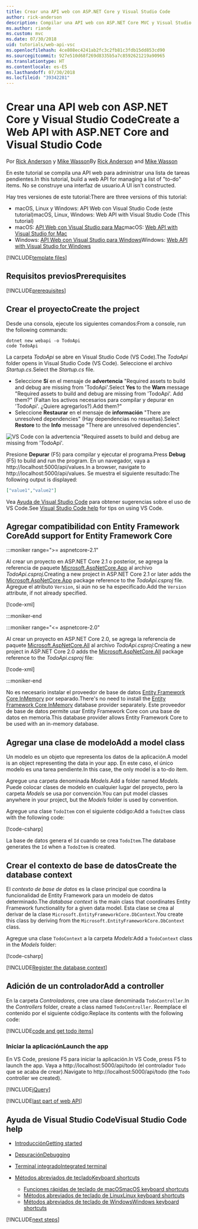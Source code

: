 ```yaml
---
title: Crear una API web con ASP.NET Core y Visual Studio Code
author: rick-anderson
description: Compilar una API web con ASP.NET Core MVC y Visual Studio Code en macOS, Linux o Windows
ms.author: riande
ms.custom: mvc
ms.date: 07/30/2018
uid: tutorials/web-api-vsc
ms.openlocfilehash: 4ce808ec4241ab2fc3c2fb81c3fdb15dd853cd90
ms.sourcegitcommit: 927e510d68f269d8335b5a7c8592621219a90965
ms.translationtype: HT
ms.contentlocale: es-ES
ms.lasthandoff: 07/30/2018
ms.locfileid: "39342281"
---
```

# <a name="create-a-web-api-with-aspnet-core-and-visual-studio-code"></a><span data-ttu-id="066f9-103">Crear una API web con ASP.NET Core y Visual Studio Code</span><span class="sxs-lookup"><span data-stu-id="066f9-103">Create a Web API with ASP.NET Core and Visual Studio Code</span></span>

<span data-ttu-id="066f9-104">Por [Rick Anderson](https://twitter.com/RickAndMSFT) y [Mike Wasson](https://github.com/mikewasson)</span><span class="sxs-lookup"><span data-stu-id="066f9-104">By [Rick Anderson](https://twitter.com/RickAndMSFT) and [Mike Wasson](https://github.com/mikewasson)</span></span>

<span data-ttu-id="066f9-105">En este tutorial se compila una API web para administrar una lista de tareas pendientes.</span><span class="sxs-lookup"><span data-stu-id="066f9-105">In this tutorial, build a web API for managing a list of "to-do" items.</span></span> <span data-ttu-id="066f9-106">No se construye una interfaz de usuario.</span><span class="sxs-lookup"><span data-stu-id="066f9-106">A UI isn't constructed.</span></span>

<span data-ttu-id="066f9-107">Hay tres versiones de este tutorial:</span><span class="sxs-lookup"><span data-stu-id="066f9-107">There are three versions of this tutorial:</span></span>

* <span data-ttu-id="066f9-108">macOS, Linux y Windows: API Web con Visual Studio Code (este tutorial)</span><span class="sxs-lookup"><span data-stu-id="066f9-108">macOS, Linux, Windows: Web API with Visual Studio Code (This tutorial)</span></span>
* <span data-ttu-id="066f9-109">macOS: [API Web con Visual Studio para Mac](xref:tutorials/first-web-api-mac)</span><span class="sxs-lookup"><span data-stu-id="066f9-109">macOS: [Web API with Visual Studio for Mac](xref:tutorials/first-web-api-mac)</span></span>
* <span data-ttu-id="066f9-110">Windows: [API Web con Visual Studio para Windows](xref:tutorials/first-web-api)</span><span class="sxs-lookup"><span data-stu-id="066f9-110">Windows: [Web API with Visual Studio for Windows](xref:tutorials/first-web-api)</span></span>

<!-- WARNING: The code AND images in this doc are used by uid: tutorials/web-api-vsc, tutorials/first-web-api-mac and tutorials/first-web-api. If you change any code/images in this tutorial, update uid: tutorials/web-api-vsc -->

[!INCLUDE[template files](../includes/webApi/intro.md)]

## <a name="prerequisites"></a><span data-ttu-id="066f9-111">Requisitos previos</span><span class="sxs-lookup"><span data-stu-id="066f9-111">Prerequisites</span></span>

[!INCLUDE[prerequisites](~/includes/net-core-prereqs-vscode.md)]

## <a name="create-the-project"></a><span data-ttu-id="066f9-112">Crear el proyecto</span><span class="sxs-lookup"><span data-stu-id="066f9-112">Create the project</span></span>

<span data-ttu-id="066f9-113">Desde una consola, ejecute los siguientes comandos:</span><span class="sxs-lookup"><span data-stu-id="066f9-113">From a console, run the following commands:</span></span>

```console
dotnet new webapi -o TodoApi
code TodoApi
```

<span data-ttu-id="066f9-114">La carpeta *TodoApi* se abre en Visual Studio Code (VS Code).</span><span class="sxs-lookup"><span data-stu-id="066f9-114">The *TodoApi* folder opens in Visual Studio Code (VS Code).</span></span> <span data-ttu-id="066f9-115">Seleccione el archivo *Startup.cs*.</span><span class="sxs-lookup"><span data-stu-id="066f9-115">Select the *Startup.cs* file.</span></span>

* <span data-ttu-id="066f9-116">Seleccione **Sí** en el mensaje de **advertencia** "Required assets to build and debug are missing from 'TodoApi'.</span><span class="sxs-lookup"><span data-stu-id="066f9-116">Select **Yes** to the **Warn** message "Required assets to build and debug are missing from 'TodoApi'.</span></span> <span data-ttu-id="066f9-117">Add them?" (Faltan los activos necesarios para compilar y depurar en 'TodoApi'. ¿Quiere agregarlos?).</span><span class="sxs-lookup"><span data-stu-id="066f9-117">Add them?"</span></span>
* <span data-ttu-id="066f9-118">Seleccione **Restaurar** en el mensaje de **información** "There are unresolved dependencies" (Hay dependencias no resueltas).</span><span class="sxs-lookup"><span data-stu-id="066f9-118">Select **Restore** to the **Info** message "There are unresolved dependencies".</span></span>

<!-- uid: tutorials/first-mvc-app-xplat/start-mvc uses the pic below. If you change it, make sure it's consistent -->

![VS Code con la advertencia "Required assets to build and debug are missing from 'TodoApi'.](web-api-vsc/_static/vsc_restore.png)

<span data-ttu-id="066f9-122">Presione **Depurar** (F5) para compilar y ejecutar el programa.</span><span class="sxs-lookup"><span data-stu-id="066f9-122">Press **Debug** (F5) to build and run the program.</span></span> <span data-ttu-id="066f9-123">En un navegador, vaya a http://localhost:5000/api/values.</span><span class="sxs-lookup"><span data-stu-id="066f9-123">In a browser, navigate to http://localhost:5000/api/values.</span></span> <span data-ttu-id="066f9-124">Se muestra el siguiente resultado:</span><span class="sxs-lookup"><span data-stu-id="066f9-124">The following output is displayed:</span></span>

```json
["value1","value2"]
```

<span data-ttu-id="066f9-125">Vea [Ayuda de Visual Studio Code](#visual-studio-code-help) para obtener sugerencias sobre el uso de VS Code.</span><span class="sxs-lookup"><span data-stu-id="066f9-125">See [Visual Studio Code help](#visual-studio-code-help) for tips on using VS Code.</span></span>

## <a name="add-support-for-entity-framework-core"></a><span data-ttu-id="066f9-126">Agregar compatibilidad con Entity Framework Core</span><span class="sxs-lookup"><span data-stu-id="066f9-126">Add support for Entity Framework Core</span></span>

:::moniker range=">= aspnetcore-2.1"

<span data-ttu-id="066f9-127">Al crear un proyecto en ASP.NET Core 2.1 o posterior, se agrega la referencia de paquete [Microsoft.AspNetCore.App](https://www.nuget.org/packages/Microsoft.AspNetCore.App) al archivo *TodoApi.csproj*.</span><span class="sxs-lookup"><span data-stu-id="066f9-127">Creating a new project in ASP.NET Core 2.1 or later adds the [Microsoft.AspNetCore.App](https://www.nuget.org/packages/Microsoft.AspNetCore.App) package reference to the *TodoApi.csproj* file.</span></span> <span data-ttu-id="066f9-128">Agregue el atributo `Version`, si aún no se ha especificado.</span><span class="sxs-lookup"><span data-stu-id="066f9-128">Add the `Version` attribute, if not already specified.</span></span>

[!code-xml[](first-web-api/samples/2.1/TodoApi/TodoApi.csproj?name=snippet_Metapackage&highlight=2)]

:::moniker-end

:::moniker range="<= aspnetcore-2.0"

<span data-ttu-id="066f9-129">Al crear un proyecto en ASP.NET Core 2.0, se agrega la referencia de paquete [Microsoft.AspNetCore.All](https://www.nuget.org/packages/Microsoft.AspNetCore.All) al archivo *TodoApi.csproj*:</span><span class="sxs-lookup"><span data-stu-id="066f9-129">Creating a new project in ASP.NET Core 2.0 adds the [Microsoft.AspNetCore.All](https://www.nuget.org/packages/Microsoft.AspNetCore.All) package reference to the *TodoApi.csproj* file:</span></span>

[!code-xml[](first-web-api/samples/2.0/TodoApi/TodoApi.csproj?name=snippet_Metapackage&highlight=2)]

:::moniker-end

<span data-ttu-id="066f9-130">No es necesario instalar el proveedor de base de datos [Entity Framework Core InMemory](/ef/core/providers/in-memory/) por separado.</span><span class="sxs-lookup"><span data-stu-id="066f9-130">There's no need to install the [Entity Framework Core InMemory](/ef/core/providers/in-memory/) database provider separately.</span></span> <span data-ttu-id="066f9-131">Este proveedor de base de datos permite usar Entity Framework Core con una base de datos en memoria.</span><span class="sxs-lookup"><span data-stu-id="066f9-131">This database provider allows Entity Framework Core to be used with an in-memory database.</span></span>

## <a name="add-a-model-class"></a><span data-ttu-id="066f9-132">Agregar una clase de modelo</span><span class="sxs-lookup"><span data-stu-id="066f9-132">Add a model class</span></span>

<span data-ttu-id="066f9-133">Un modelo es un objeto que representa los datos de la aplicación.</span><span class="sxs-lookup"><span data-stu-id="066f9-133">A model is an object representing the data in your app.</span></span> <span data-ttu-id="066f9-134">En este caso, el único modelo es una tarea pendiente.</span><span class="sxs-lookup"><span data-stu-id="066f9-134">In this case, the only model is a to-do item.</span></span>

<span data-ttu-id="066f9-135">Agregue una carpeta denominada *Models*.</span><span class="sxs-lookup"><span data-stu-id="066f9-135">Add a folder named *Models*.</span></span> <span data-ttu-id="066f9-136">Puede colocar clases de modelo en cualquier lugar del proyecto, pero la carpeta *Models* se usa por convención.</span><span class="sxs-lookup"><span data-stu-id="066f9-136">You can put model classes anywhere in your project, but the *Models* folder is used by convention.</span></span>

<span data-ttu-id="066f9-137">Agregue una clase `TodoItem` con el siguiente código:</span><span class="sxs-lookup"><span data-stu-id="066f9-137">Add a `TodoItem` class with the following code:</span></span>

[!code-csharp[](first-web-api/samples/2.0/TodoApi/Models/TodoItem.cs)]

<span data-ttu-id="066f9-138">La base de datos genera el `Id` cuando se crea `TodoItem`.</span><span class="sxs-lookup"><span data-stu-id="066f9-138">The database generates the `Id` when a `TodoItem` is created.</span></span>

## <a name="create-the-database-context"></a><span data-ttu-id="066f9-139">Crear el contexto de base de datos</span><span class="sxs-lookup"><span data-stu-id="066f9-139">Create the database context</span></span>

<span data-ttu-id="066f9-140">El *contexto de base de datos* es la clase principal que coordina la funcionalidad de Entity Framework para un modelo de datos determinado.</span><span class="sxs-lookup"><span data-stu-id="066f9-140">The *database context* is the main class that coordinates Entity Framework functionality for a given data model.</span></span> <span data-ttu-id="066f9-141">Esta clase se crea al derivar de la clase `Microsoft.EntityFrameworkCore.DbContext`.</span><span class="sxs-lookup"><span data-stu-id="066f9-141">You create this class by deriving from the `Microsoft.EntityFrameworkCore.DbContext` class.</span></span>

<span data-ttu-id="066f9-142">Agregue una clase `TodoContext` a la carpeta *Models*:</span><span class="sxs-lookup"><span data-stu-id="066f9-142">Add a `TodoContext` class in the *Models* folder:</span></span>

[!code-csharp[](first-web-api/samples/2.0/TodoApi/Models/TodoContext.cs)]

[!INCLUDE[Register the database context](../includes/webApi/register_dbContext.md)]

## <a name="add-a-controller"></a><span data-ttu-id="066f9-143">Adición de un controlador</span><span class="sxs-lookup"><span data-stu-id="066f9-143">Add a controller</span></span>

<span data-ttu-id="066f9-144">En la carpeta *Controladores*, cree una clase denominada `TodoController`.</span><span class="sxs-lookup"><span data-stu-id="066f9-144">In the *Controllers* folder, create a class named `TodoController`.</span></span> <span data-ttu-id="066f9-145">Reemplace el contenido por el siguiente código:</span><span class="sxs-lookup"><span data-stu-id="066f9-145">Replace its contents with the following code:</span></span>

[!INCLUDE[code and get todo items](../includes/webApi/getTodoItems.md)]

### <a name="launch-the-app"></a><span data-ttu-id="066f9-146">Iniciar la aplicación</span><span class="sxs-lookup"><span data-stu-id="066f9-146">Launch the app</span></span>

<span data-ttu-id="066f9-147">En VS Code, presione F5 para iniciar la aplicación.</span><span class="sxs-lookup"><span data-stu-id="066f9-147">In VS Code, press F5 to launch the app.</span></span> <span data-ttu-id="066f9-148">Vaya a http://localhost:5000/api/todo (el controlador `Todo` que se acaba de crear).</span><span class="sxs-lookup"><span data-stu-id="066f9-148">Navigate to http://localhost:5000/api/todo (the `Todo` controller we created).</span></span>

[!INCLUDE[jQuery](../includes/webApi/add-jquery.md)]

[!INCLUDE[last part of web API](../includes/webApi/end.md)]

## <a name="visual-studio-code-help"></a><span data-ttu-id="066f9-149">Ayuda de Visual Studio Code</span><span class="sxs-lookup"><span data-stu-id="066f9-149">Visual Studio Code help</span></span>

* [<span data-ttu-id="066f9-150">Introducción</span><span class="sxs-lookup"><span data-stu-id="066f9-150">Getting started</span></span>](https://code.visualstudio.com/docs)
* [<span data-ttu-id="066f9-151">Depuración</span><span class="sxs-lookup"><span data-stu-id="066f9-151">Debugging</span></span>](https://code.visualstudio.com/docs/editor/debugging)
* [<span data-ttu-id="066f9-152">Terminal integrado</span><span class="sxs-lookup"><span data-stu-id="066f9-152">Integrated terminal</span></span>](https://code.visualstudio.com/docs/editor/integrated-terminal)
* [<span data-ttu-id="066f9-153">Métodos abreviados de teclado</span><span class="sxs-lookup"><span data-stu-id="066f9-153">Keyboard shortcuts</span></span>](https://code.visualstudio.com/docs/getstarted/keybindings#_keyboard-shortcuts-reference)

  * [<span data-ttu-id="066f9-154">Funciones rápidas de teclado de macOS</span><span class="sxs-lookup"><span data-stu-id="066f9-154">macOS keyboard shortcuts</span></span>](https://code.visualstudio.com/shortcuts/keyboard-shortcuts-macos.pdf)
  * [<span data-ttu-id="066f9-155">Métodos abreviados de teclado de Linux</span><span class="sxs-lookup"><span data-stu-id="066f9-155">Linux keyboard shortcuts</span></span>](https://code.visualstudio.com/shortcuts/keyboard-shortcuts-linux.pdf)
  * [<span data-ttu-id="066f9-156">Métodos abreviados de teclado de Windows</span><span class="sxs-lookup"><span data-stu-id="066f9-156">Windows keyboard shortcuts</span></span>](https://code.visualstudio.com/shortcuts/keyboard-shortcuts-windows.pdf)

[!INCLUDE[next steps](../includes/webApi/next.md)]
